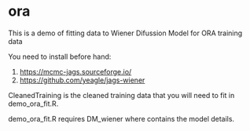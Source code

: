 # ora

This is a demo of fitting data to Wiener Difussion Model for ORA training data

You need to install before hand:

1. https://mcmc-jags.sourceforge.io/
2. https://github.com/yeagle/jags-wiener

CleanedTraining is the cleaned training data that you will need to fit in demo_ora_fit.R. 

demo_ora_fit.R requires DM_wiener where contains the model details.
